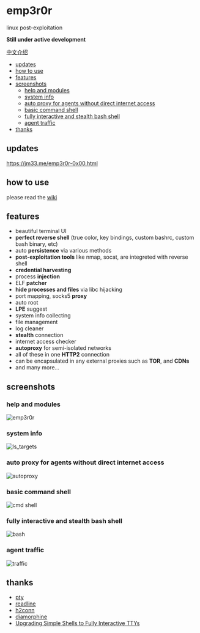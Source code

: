 # emp3r0r
linux post-exploitation

**Still under active development**

<a href="https://www.freebuf.com/sectool/259079.html" target="_blank">中文介绍</a>

<!-- vim-markdown-toc GFM -->

* [updates](#updates)
* [how to use](#how-to-use)
* [features](#features)
* [screenshots](#screenshots)
    * [help and modules](#help-and-modules)
    * [system info](#system-info)
    * [auto proxy for agents without direct internet access](#auto-proxy-for-agents-without-direct-internet-access)
    * [basic command shell](#basic-command-shell)
    * [fully interactive and stealth bash shell](#fully-interactive-and-stealth-bash-shell)
    * [agent traffic](#agent-traffic)
* [thanks](#thanks)

<!-- vim-markdown-toc -->

## updates

<a href="https://jm33.me/emp3r0r-0x00.html" target="_blank">https://jm33.me/emp3r0r-0x00.html</a>

## how to use

please read the [wiki](https://github.com/jm33-m0/emp3r0r/wiki/)

## features

* beautiful terminal UI
* **perfect reverse shell** (true color, key bindings, custom bashrc, custom bash binary, etc)
* auto **persistence** via various methods
* **post-exploitation tools** like nmap, socat, are integreted with reverse shell
* **credential harvesting**
* process **injection**
* ELF **patcher**
* **hide processes and files** via libc hijacking
* port mapping, socks5 **proxy**
* auto root
* **LPE** suggest
* system info collecting
* file management
* log cleaner
* **stealth** connection
* internet access checker
* **autoproxy** for semi-isolated networks
* all of these in one **HTTP2** connection
* can be encapsulated in any external proxies such as **TOR**, and **CDNs**
* and many more...

## screenshots

### help and modules

![emp3r0r](./img/emp3r0r.webp)

### system info

![ls_targets](./img/ls_targets.webp)

### auto proxy for agents without direct internet access

![autoproxy](./img/autoproxy.webp)

### basic command shell

![cmd shell](./img/shell.webp)

### fully interactive and stealth bash shell

![bash](./img/bash.webp)

### agent traffic

![traffic](./img/traffic.webp)

## thanks

- [pty](https://github.com/creack/pty)
- [readline](https://github.com/bettercap/readline)
- [h2conn](https://github.com/posener/h2conn)
- [diamorphine](https://github.com/m0nad/Diamorphine)
- [Upgrading Simple Shells to Fully Interactive TTYs](https://blog.ropnop.com/upgrading-simple-shells-to-fully-interactive-ttys/)

